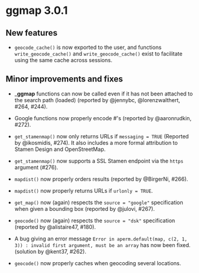 # ggmap 3.0.1

## New features

*   `geocode_cache()` is now exported to the user, and functions 
    `write_geocode_cache()` and `write_geocode_cache()` exist to facilitate 
    using the same cache across sessions.

## Minor improvements and fixes

*   ___ggmap__ functions can now be called even if it has not been attached to 
    the search path (loaded) (reported by @jennybc, @lorenzwalthert, #264, 
    #244).
    
*   Google functions now properly encode #'s (reported by @aaronrudkin, #272).
    
*   `get_stamenmap()` now only returns URLs if `messaging = TRUE` (Reported by
    @ikosmidis, #274). It also includes a more formal attribution to Stamen 
    Design and OpenStreetMap.
    
*   `get_stamenmap()` now supports a SSL Stamen endpoint via the `https` 
    argument (#276).

*   `mapdist()` now properly orders results (reported by @BirgerNi, #266).

*   `mapdist()` now properly returns URLs if `urlonly = TRUE`.

*   `get_map()` now (again) respects the `source = "google"` specification when 
    given a bounding box (reported by @julovi, #267).

*   `geocode()` now (again) respects the `source = "dsk"` specification 
    (reported by @alistaire47, #180).
    
*   A bug giving an error message `Error in aperm.default(map, c(2, 1, 3)) : invalid first argument, must be an array` has now been fixed. (solution by @kent37, #262).

*   `geocode()` now properly caches when geocoding several locations.

